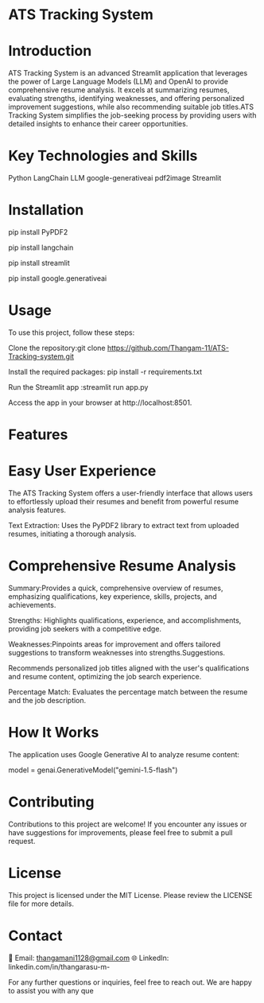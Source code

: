 # ATS Tracking System

# Introduction

ATS Tracking System is an advanced Streamlit application that leverages the power of Large Language Models (LLM) and OpenAI to provide comprehensive resume analysis. It excels at summarizing resumes, evaluating strengths, identifying weaknesses, and offering personalized improvement suggestions, while also recommending suitable job titles.ATS Tracking System simplifies the job-seeking process by providing users with detailed insights to enhance their career opportunities.

# Key Technologies and Skills
Python
LangChain
LLM
google-generativeai
pdf2image
Streamlit

# Installation

pip install PyPDF2

pip install langchain

pip install streamlit

pip install google.generativeai

# Usage

To use this project, follow these steps:

Clone the repository:git clone https://github.com/Thangam-11/ATS-Tracking-system.git

Install the required packages: pip install -r requirements.txt

Run the Streamlit app :streamlit run app.py

Access the app in your browser at http://localhost:8501.

# Features
# Easy User Experience

The ATS Tracking System offers a user-friendly interface that allows users to effortlessly upload their resumes and benefit from powerful resume analysis features.

Text Extraction: Uses the PyPDF2 library to extract text from uploaded resumes, initiating a thorough analysis.

# Comprehensive Resume Analysis
 Summary:Provides a quick, comprehensive overview of resumes, emphasizing qualifications, key experience, skills, projects, and achievements.
 
 Strengths: Highlights qualifications, experience, and accomplishments, providing job seekers with a competitive edge.
 
 Weaknesses:Pinpoints areas for improvement and offers tailored suggestions to transform weaknesses into strengths.Suggestions.
 
Recommends personalized job titles aligned with the user's qualifications and resume content, optimizing the job search experience.

Percentage Match: Evaluates the percentage match between the resume and the job description.

# How It Works

The application uses Google Generative AI to analyze resume content:

model = genai.GenerativeModel("gemini-1.5-flash")

# Contributing
Contributions to this project are welcome! If you encounter any issues or have suggestions for improvements, please feel free to submit a pull request.

# License
This project is licensed under the MIT License. Please review the LICENSE file for more details.

# Contact
📧 Email: thangamani1128@gmail.com
🌐 LinkedIn: linkedin.com/in/thangarasu-m-

For any further questions or inquiries, feel free to reach out. We are happy to assist you with any que
